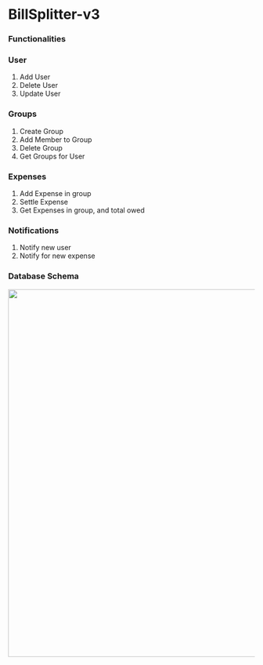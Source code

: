 
# BillSplitter-v3

### Functionalities
### User
1. Add User
2. Delete User
3. Update User

### Groups
1. Create Group
2. Add Member to Group
3. Delete Group
4. Get Groups for User

### Expenses
1. Add Expense in group
2. Settle Expense
3. Get Expenses in group, and total owed

### Notifications
1. Notify new user
2. Notify for new expense

### Database Schema

<img src="[https://github.com/premkumary109/billsplitter/blob/master/backend/BillSplitter%20ER.png](https://github.com/Premkumar109/bill-splitter-v3/blob/main/backend/BillSplitter%20ER.png)" width="750">
